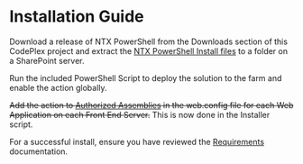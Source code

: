 # Installation Guide

Download a release of NTX PowerShell from the Downloads section of this CodePlex project and extract the [NTX PowerShell Install files](NTX-PowerShell-Install-files)  to a folder on a SharePoint server.

Run the included PowerShell Script to deploy the solution to the farm and enable the action globally.

~~Add the action to [Authorized Assemblies](Authorized-Assemblies) in the web.config file for each Web Application on each Front End Server.~~ This is now done in the Installer script.

For a successful install, ensure you have reviewed the [Requirements](Requirements) documentation.